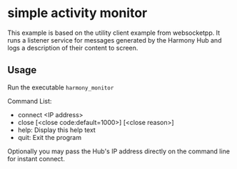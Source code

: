 # simple activity monitor

This example is based on the utility client example from websocketpp. It runs a listener
service for messages generated by the Harmony Hub and logs a description of their content
to screen.

## Usage

Run the executable `harmony_monitor`

Command List:

- connect &lt;IP address&gt;
- close [&lt;close code:default=1000&gt;] [&lt;close reason&gt;]
- help: Display this help text
- quit: Exit the program

Optionally you may pass the Hub's IP address directly on the command line for instant connect.


